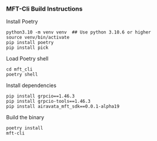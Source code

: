 ### MFT-Cli Build Instructions

Install Poetry
```
python3.10 -m venv venv  ## Use python 3.10.6 or higher
source venv/bin/activate
pip install poetry
pip install pick
```

Load Poetry shell
```
cd mft_cli
poetry shell
```

Install dependencies
```
pip install grpcio==1.46.3
pip install grpcio-tools==1.46.3
pip install airavata_mft_sdk==0.0.1-alpha19
```

Build the binary
```
poetry install
mft-cli
```